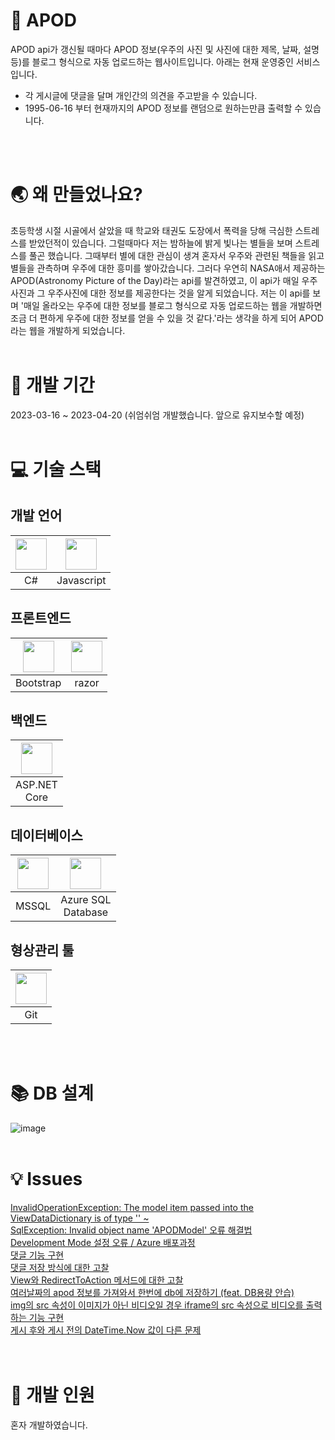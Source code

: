 # 🌌 APOD
APOD api가 갱신될 때마다 APOD 정보(우주의 사진 및 사진에 대한 제목, 날짜, 설명 등)를 블로그 형식으로 자동 업로드하는 웹사이트입니다.
아래는 현재 운영중인 서비스입니다.
* 각 게시글에 댓글을 달며 개인간의 의견을 주고받을 수 있습니다.
* 1995-06-16 부터 현재까지의 APOD 정보를 랜덤으로 원하는만큼 출력할 수 있습니다.
<br />
<br />

# 🌏 왜 만들었나요?
초등학생 시절 시골에서 살았을 때 학교와 태권도 도장에서 폭력을 당해 극심한 스트레스를 받았던적이 있습니다.
그럴때마다 저는 밤하늘에 밝게 빛나는 별들을 보며 스트레스를 풀곤 했습니다.
그때부터 별에 대한 관심이 생겨 혼자서 우주와 관련된 책들을 읽고 별들을 관측하며 우주에 대한 흥미를 쌓아갔습니다.
그러다 우연히 NASA애서 제공하는 APOD(Astronomy Picture of the Day)라는 api를 발견하였고, 이 api가 매일 우주사진과 그 우주사진에 대한 정보를 제공한다는 것을 알게 되었습니다.
저는 이 api를 보며 '매일 올라오는 우주에 대한 정보를 블로그 형식으로 자동 업로드하는 웹을 개발하면 조금 더 편하게 우주에 대한 정보를 얻을 수 있을 것 같다.'라는 생각을 하게 되어 APOD라는 웹을 개발하게 되었습니다.
<br />
<br />

# 📅 개발 기간
2023-03-16 ~ 2023-04-20 (쉬엄쉬엄 개발했습니다. 앞으로 유지보수할 예정)
<br />
<br />

# 💻 기술 스택
## 개발 언어
|<img src="https://user-images.githubusercontent.com/53690235/233387883-f05c0589-3f6e-4e6d-a3e9-ce31ac8deebc.png" width="50" height="50" />|<img src="https://user-images.githubusercontent.com/53690235/233387978-f454625b-6b12-449d-9f78-2efdbf6cf762.png" width="50" height="50" />|
|:---:|:---:|
|C#|Javascript|
## 프론트엔드
|<img src="https://user-images.githubusercontent.com/53690235/233388491-f21ba331-5dd9-41b6-9cf9-1da81ccc0f63.png" width="50" height="50" />|<img src="https://user-images.githubusercontent.com/53690235/233399068-02784351-26df-4724-b3af-b95c7a1a29fb.png" width="50" height="50" />|
|:---:|:---:|
|Bootstrap|razor|
## 백엔드
|<img src="https://user-images.githubusercontent.com/53690235/233393030-60cb263a-3a72-4307-8fd6-a99ffb43523b.png" width="50" height="50" />|
|:---:|
|ASP.NET <br/>Core|
## 데이터베이스
|<img src="https://user-images.githubusercontent.com/53690235/233382541-80335065-eddd-48f0-aef0-78865908f552.png" width="50" height="50" />|<img src="https://user-images.githubusercontent.com/53690235/233384512-ca8bc9ce-9546-4c82-8b5f-ce31d99a7146.png" width="50" height="50" />|
|:---:|:---:|
|MSSQL|Azure SQL <br /> Database|
## 형상관리 툴
|<img src="https://user-images.githubusercontent.com/53690235/233397733-4aebe3b5-2433-43ba-84a2-4aebb7bf0551.png" width="50" height="50" />|
|:---:|
|Git|
<br />
<br />

# 📚 DB 설계
![image](https://user-images.githubusercontent.com/53690235/233400752-4c89945a-0320-47ea-9d45-9fe88caa33e9.png)
<br />
<br />

# 💡 Issues
[InvalidOperationException: The model item passed into the ViewDataDictionary is of type '' ~](https://dong1936.tistory.com/34) <br />
[SqlException: Invalid object name 'APODModel' 오류 해결법](https://dong1936.tistory.com/35) <br />
[Development Mode 설정 오류 / Azure 배포과정](https://dong1936.tistory.com/37) <br />
[댓글 기능 구현](https://dong1936.tistory.com/46) <br />
[댓글 저장 방식에 대한 고찰](https://dong1936.tistory.com/47) <br />
[View와 RedirectToAction 메서드에 대한 고찰](https://dong1936.tistory.com/48) <br />
[여러날짜의 apod 정보를 가져와서 한번에 db에 저장하기 (feat. DB용량 안습)](https://dong1936.tistory.com/49) <br />
[img의 src 속성이 이미지가 아닌 비디오일 경우 iframe의 src 속성으로 비디오를 출력하는 기능 구현](https://dong1936.tistory.com/51) <br />
[게시 후와 게시 전의 DateTime.Now 값이 다른 문제](https://dong1936.tistory.com/52) <br />
<br />
<br />

# 🧑 개발 인원
혼자 개발하였습니다.

